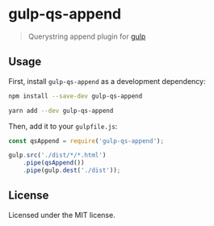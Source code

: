 # gulp-qs-append

> Querystring append plugin for [gulp](https://github.com/wearefractal/gulp)

## Usage
First, install `gulp-qs-append` as a development dependency:
```sh
npm install --save-dev gulp-qs-append

yarn add --dev gulp-qs-append
```

Then, add it to your `gulpfile.js`:
```js
const qsAppend = require('gulp-qs-append');

gulp.src('./dist/*/*.html')
	.pipe(qsAppend())
	.pipe(gulp.dest('./dist'));
```


## License

Licensed under the MIT license.
